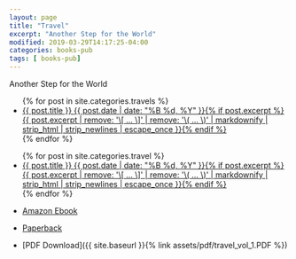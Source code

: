 ```yaml
---
layout: page
title: "Travel"
excerpt: "Another Step for the World"
modified: 2019-03-29T14:17:25-04:00
categories: books-pub
tags: [ books-pub]
---
```



Another Step for the World

<ul class="post-list">
{% for post in site.categories.travels %}
  <li><article><a href="{{ site.url }}{{ post.url }}">{{ post.title }} <span class="entry-date"><time datetime="{{ post.date | date_to_xmlschema }}">{{ post.date | date: "%B %d, %Y" }}</time></span>{% if post.excerpt %} <span class="excerpt">{{ post.excerpt | remove: '\[ ... \]' | remove: '\( ... \)' | markdownify | strip_html | strip_newlines | escape_once }}</span>{% endif %}</a></article></li>
{% endfor %}
</ul>


<ul class="post-list">
{% for post in site.categories.travel %}
  <li><article><a href="{{ site.url }}{{ post.url }}">{{ post.title }} <span class="entry-date"><time datetime="{{ post.date | date_to_xmlschema }}">{{ post.date | date: "%B %d, %Y" }}</time></span>{% if post.excerpt %} <span class="excerpt">{{ post.excerpt | remove: '\[ ... \]' | remove: '\( ... \)' | markdownify | strip_html | strip_newlines | escape_once }}</span>{% endif %}</a></article></li>
{% endfor %}
</ul>


* [Amazon Ebook ](https://amzn.to/2FJYONr)

* [Paperback](https://www.amazon.com/gp/product/107941293X/ref=dbs_a_def_rwt_hsch_vapi_tpbk_p1_i1)

* [PDF Download]({{ site.baseurl }}{% link assets/pdf/travel_vol_1.PDF  %})
